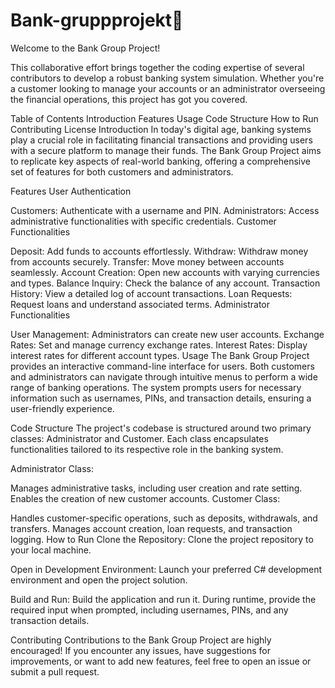 # Bank-gruppprojekt🏦

Welcome to the Bank Group Project!

This collaborative effort brings together the coding expertise of several contributors to develop a robust banking system simulation. Whether you're a customer looking to manage your accounts or an administrator overseeing the financial operations, this project has got you covered.

Table of Contents
Introduction
Features
Usage
Code Structure
How to Run
Contributing
License
Introduction
In today's digital age, banking systems play a crucial role in facilitating financial transactions and providing users with a secure platform to manage their funds. The Bank Group Project aims to replicate key aspects of real-world banking, offering a comprehensive set of features for both customers and administrators.

Features
User Authentication

Customers: Authenticate with a username and PIN.
Administrators: Access administrative functionalities with specific credentials.
Customer Functionalities

Deposit: Add funds to accounts effortlessly.
Withdraw: Withdraw money from accounts securely.
Transfer: Move money between accounts seamlessly.
Account Creation: Open new accounts with varying currencies and types.
Balance Inquiry: Check the balance of any account.
Transaction History: View a detailed log of account transactions.
Loan Requests: Request loans and understand associated terms.
Administrator Functionalities

User Management: Administrators can create new user accounts.
Exchange Rates: Set and manage currency exchange rates.
Interest Rates: Display interest rates for different account types.
Usage
The Bank Group Project provides an interactive command-line interface for users. Both customers and administrators can navigate through intuitive menus to perform a wide range of banking operations. The system prompts users for necessary information such as usernames, PINs, and transaction details, ensuring a user-friendly experience.

Code Structure
The project's codebase is structured around two primary classes: Administrator and Customer. Each class encapsulates functionalities tailored to its respective role in the banking system.

Administrator Class:

Manages administrative tasks, including user creation and rate setting.
Enables the creation of new customer accounts.
Customer Class:

Handles customer-specific operations, such as deposits, withdrawals, and transfers.
Manages account creation, loan requests, and transaction logging.
How to Run
Clone the Repository:
Clone the project repository to your local machine.

Open in Development Environment:
Launch your preferred C# development environment and open the project solution.

Build and Run:
Build the application and run it. During runtime, provide the required input when prompted, including usernames, PINs, and any transaction details.

Contributing
Contributions to the Bank Group Project are highly encouraged! If you encounter any issues, have suggestions for improvements, or want to add new features, feel free to open an issue or submit a pull request.
